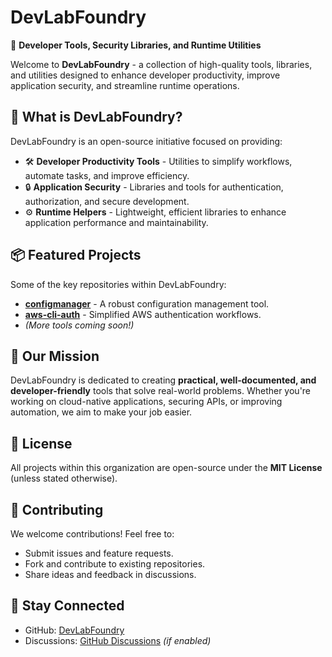 # DevLabFoundry  

🚀 **Developer Tools, Security Libraries, and Runtime Utilities**  

Welcome to **DevLabFoundry** - a collection of high-quality tools, libraries, and utilities designed to enhance developer productivity, improve application security, and streamline runtime operations.  

## 🔹 What is DevLabFoundry?  

DevLabFoundry is an open-source initiative focused on providing:  

- 🛠 **Developer Productivity Tools** - Utilities to simplify workflows, automate tasks, and improve efficiency.
- 🔒 **Application Security** - Libraries and tools for authentication, authorization, and secure development.  
- ⚙️ **Runtime Helpers** - Lightweight, efficient libraries to enhance application performance and maintainability.  

## 📦 Featured Projects  

Some of the key repositories within DevLabFoundry:  

- **[configmanager](https://github.com/DevLabFoundry/configmanager)** - A robust configuration management tool.
- **[aws-cli-auth](https://github.com/DevLabFoundry/aws-cli-auth)** - Simplified AWS authentication workflows.  
- *(More tools coming soon!)*  

## 🎯 Our Mission

DevLabFoundry is dedicated to creating **practical, well-documented, and developer-friendly** tools that solve real-world problems. Whether you're working on cloud-native applications, securing APIs, or improving automation, we aim to make your job easier.  

## 📜 License  

All projects within this organization are open-source under the **MIT License** (unless stated otherwise).  

## 🤝 Contributing

We welcome contributions! Feel free to:  

- Submit issues and feature requests.  
- Fork and contribute to existing repositories.  
- Share ideas and feedback in discussions.  

## 🔗 Stay Connected  

- GitHub: [DevLabFoundry](https://github.com/DevLabFoundry)  
- Discussions: [GitHub Discussions](https://github.com/DevLabFoundry/discussions) *(if enabled)*  

